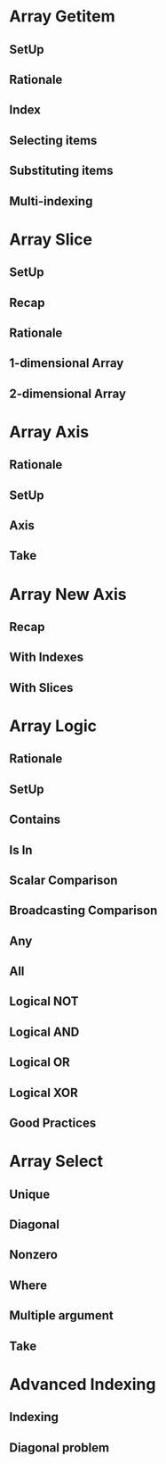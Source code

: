 

Array Getitem
=============

SetUp
-----

Rationale
---------

Index
-----

Selecting items
---------------

Substituting items
------------------

Multi-indexing
--------------




Array Slice
===========

SetUp
-----

Recap
-----

Rationale
---------

1-dimensional Array
-------------------

2-dimensional Array
-------------------




Array Axis
==========

Rationale
---------

SetUp
-----

Axis
----

Take
----




Array New Axis
==============

Recap
-----

With Indexes
------------

With Slices
-----------




Array Logic
===========

Rationale
---------

SetUp
-----

Contains
--------

Is In
-----

Scalar Comparison
-----------------

Broadcasting Comparison
-----------------------

Any
---

All
---

Logical NOT
-----------

Logical AND
-----------

Logical OR
----------

Logical XOR
-----------

Good Practices
--------------




Array Select
============

Unique
------

Diagonal
--------

Nonzero
-------

Where
-----

Multiple argument
-----------------

Take
----




Advanced Indexing
=================

Indexing
--------

Diagonal problem
----------------


